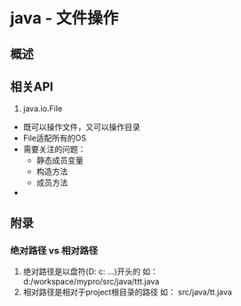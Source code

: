 # java - 文件操作

## 概述


## 相关API

1. java.io.File

- 既可以操作文件，又可以操作目录
- File适配所有的OS
- 需要关注的问题：
    + 静态成员变量
    + 构造方法
    + 成员方法
- 

## 附录

### 绝对路径 vs 相对路径

1. 绝对路径是以盘符(D: c: ...)开头的
    如： d:/workspace/mypro/src/java/ttt.java
2. 相对路径是相对于project根目录的路径
    如： src/java/tt.java